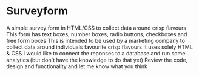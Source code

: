 # Surveyform
A simple survey form in HTML/CSS to collect data around crisp flavours
This form has text boxes, number boxes, radio buttons, checkboxes and free form boxes
This is intended to be used by a marketing company to collect data around individuals favourite crisp flavours
It uses solely HTML & CSS
I would like to connect the reponses to a database and run some analytics (but don't have the knowledge to do that yet)
Review the code, design and functionality and let me know what you think
